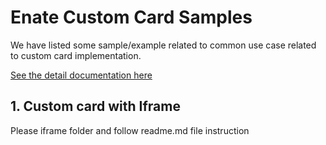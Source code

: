 # Enate Custom Card Samples

We have listed some sample/example related to common use case related to custom card implementation.

[See the detail documentation here](https://docs.enate.net/enate-help/builder/builder-2021.1/custom-data-and-custom-card-configuration/types-of-custom-cards)

## 1. Custom card with Iframe

Please iframe folder and follow readme.md file instruction
